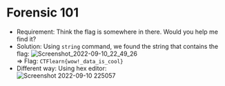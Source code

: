 # Forensic 101
- Requirement: Think the flag is somewhere in there. Would you help me find it?  
- Solution: Using `string` command, we found the string that contains the flag:
![Screenshot_2022-09-10_22_49_26](https://user-images.githubusercontent.com/89294020/189495379-75925bbc-17e6-4a97-93d5-5039dd6fed22.png)  
=> Flag: `CTFlearn{wow!_data_is_cool}` 
- Different way: Using hex editor:  
![Screenshot 2022-09-10 225057](https://user-images.githubusercontent.com/89294020/189495486-b910ffe5-99b3-4511-9c9d-4ab3adc9a58d.png)
